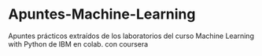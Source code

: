 # Apuntes-Machine-Learning
Apuntes prácticos extraídos de los laboratorios del curso Machine Learning with Python de IBM en colab. con coursera
